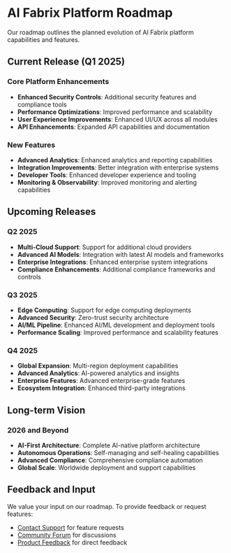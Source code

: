 # AI Fabrix Platform Roadmap

Our roadmap outlines the planned evolution of AI Fabrix platform capabilities and features.

## Current Release (Q1 2025)

### Core Platform Enhancements
- **Enhanced Security Controls**: Additional security features and compliance tools
- **Performance Optimizations**: Improved performance and scalability
- **User Experience Improvements**: Enhanced UI/UX across all modules
- **API Enhancements**: Expanded API capabilities and documentation

### New Features
- **Advanced Analytics**: Enhanced analytics and reporting capabilities
- **Integration Improvements**: Better integration with enterprise systems
- **Developer Tools**: Enhanced developer experience and tooling
- **Monitoring & Observability**: Improved monitoring and alerting capabilities

## Upcoming Releases

### Q2 2025
- **Multi-Cloud Support**: Support for additional cloud providers
- **Advanced AI Models**: Integration with latest AI models and frameworks
- **Enterprise Integrations**: Enhanced enterprise system integrations
- **Compliance Enhancements**: Additional compliance frameworks and controls

### Q3 2025
- **Edge Computing**: Support for edge computing deployments
- **Advanced Security**: Zero-trust security architecture
- **AI/ML Pipeline**: Enhanced AI/ML development and deployment tools
- **Performance Scaling**: Improved performance and scalability features

### Q4 2025
- **Global Expansion**: Multi-region deployment capabilities
- **Advanced Analytics**: AI-powered analytics and insights
- **Enterprise Features**: Advanced enterprise-grade features
- **Ecosystem Integration**: Enhanced third-party integrations

## Long-term Vision

### 2026 and Beyond
- **AI-First Architecture**: Complete AI-native platform architecture
- **Autonomous Operations**: Self-managing and self-healing capabilities
- **Advanced Compliance**: Comprehensive compliance automation
- **Global Scale**: Worldwide deployment and support capabilities

## Feedback and Input

We value your input on our roadmap. To provide feedback or request features:

- [Contact Support](../resources/support.md) for feature requests
- [Community Forum](../resources/community.md) for discussions
- [Product Feedback](../resources/feedback.md) for direct feedback
